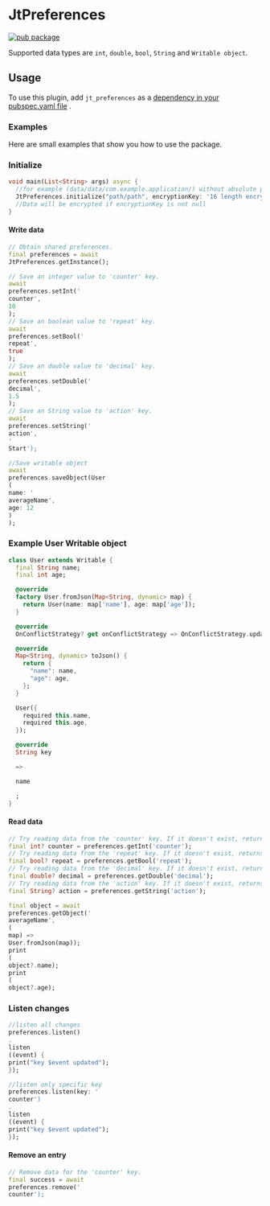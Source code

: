 # JtPreferences

[![pub package](https://img.shields.io/pub/v/shared_preferences.svg)](https://pub.dev/packages/jt_preferences)

Supported data types are `int`, `double`, `bool`, `String` and `Writable object`.

## Usage

To use this plugin, add `jt_preferences` as
a [dependency in your pubspec.yaml file](https://flutter.dev/docs/development/platform-integration/platform-channels)
.

### Examples

Here are small examples that show you how to use the package.

### Initialize

```dart
void main(List<String> args) async {
  //for example (data/data/com.example.application/) without absolute path
  JtPreferences.initialize("path/path", encryptionKey: '16 length encryption key');
  //Data will be encrypted if encryptionKey is not null
}
```

#### Write data

```dart
// Obtain shared preferences.
final preferences = await
JtPreferences.getInstance();

// Save an integer value to 'counter' key.
await
preferences.setInt('
counter',
10
);
// Save an boolean value to 'repeat' key.
await
preferences.setBool('
repeat',
true
);
// Save an double value to 'decimal' key.
await
preferences.setDouble('
decimal',
1.5
);
// Save an String value to 'action' key.
await
preferences.setString('
action',
'
Start');

//Save writable object
await
preferences.saveObject(User
(
name: '
averageName',
age: 12
)
);

```

### Example User Writable object

```dart
class User extends Writable {
  final String name;
  final int age;

  @override
  factory User.fromJson(Map<String, dynamic> map) {
    return User(name: map['name'], age: map['age']);
  }

  @override
  OnConflictStrategy? get onConflictStrategy => OnConflictStrategy.update;

  @override
  Map<String, dynamic> toJson() {
    return {
      "name": name,
      "age": age,
    };
  }

  User({
    required this.name,
    required this.age,
  });

  @override
  String key

  =>

  name

  ;
}

```

#### Read data

```dart
// Try reading data from the 'counter' key. If it doesn't exist, returns null.
final int? counter = preferences.getInt('counter');
// Try reading data from the 'repeat' key. If it doesn't exist, returns null.
final bool? repeat = preferences.getBool('repeat');
// Try reading data from the 'decimal' key. If it doesn't exist, returns null.
final double? decimal = preferences.getDouble('decimal');
// Try reading data from the 'action' key. If it doesn't exist, returns null.
final String? action = preferences.getString('action');

final object = await
preferences.getObject('
averageName',
(
map) =>
User.fromJson(map));
print
(
object?.name);
print
(
object?.age);

```

### Listen changes

```dart
//listen all changes
preferences.listen()
.
listen
((event) {
print("key $event updated");
});

//listen only specific key
preferences.listen(key: '
counter')
.
listen
((event) {
print("key $event updated");
});

```

#### Remove an entry

```dart
// Remove data for the 'counter' key.
final success = await
preferences.remove('
counter');
```
